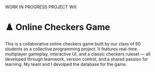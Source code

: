 WORK IN PROGRESS PROJECT Will 

# ♟️ Online Checkers Game

This is a collaborative online checkers game built by our class of 60 students as a collective programming project. It features real-time multiplayer gameplay, interactive UI, and a classic checkers ruleset — all developed through teamwork, version control, and a shared passion for learning. My team and I devolped the database for the game.


